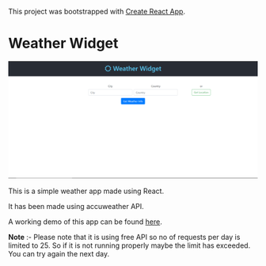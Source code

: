 This project was bootstrapped with [Create React App](https://github.com/facebook/create-react-app).

# Weather Widget

![Sample Image](https://github.com/karn21/Weather-widget/blob/master/screenshot.png)


 
This is a simple weather app made using React.

It has been made using accuweather API.

A working demo of this app can be found [here](https://mausam-today.netlify.com/).

**Note** :- Please note that it is using free API so no of requests per day is limited to 25. So if it is not running properly maybe the limit has exceeded. You can try again the next day.

